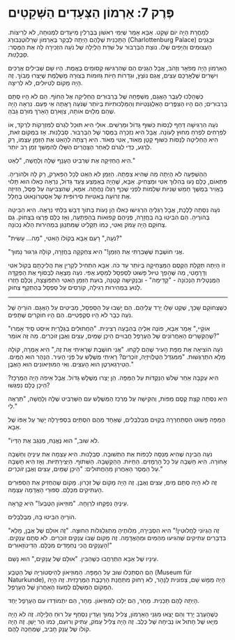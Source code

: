 
# פֶּרֶק 7: אַרְמוֹן הַצְּעָדִים הַשְּׁקֵטִים

לְמָחֳרָת הָיָה יוֹם שָׁקֵט. אַבָּא אָמַר שֶׁיְּמֵי רִאשׁוֹן בְּבֶּרְלִין מְיֹעָדִים לִמְנוּחָה, לֹא לְרִיצוֹת. הַתָּכְנִית שֶׁלָּהֶם הָיְתָה לְבַקֵּר בְּאַרְמוֹן שַׁרְלוֹטֶנְבּוּרְג (Charlottenburg Palace) וּבַגַּנִּים הָעֲצוּמִים וְהַיָּפִים שֶׁלּוֹ. נוֹצַת הַבַּרְבּוּר עַל שִׁדַּת הַלַּיְלָה שֶׁל נֹעָה הִזְכִּירָה לָהּ אֶת הַמֶּסֶר: *סַבְלָנוּת*.

הָאַרְמוֹן הָיָה מְפֹאָר וְזָהֹב, אֲבָל הַגַּנִּים הֵם שֶׁהִרְגִּישׁוּ קְסוּמִים בֶּאֱמֶת. הָיוּ שָׁם שְׁבִילִים אֲרֻכִּים וִישָׁרִים שֶׁלְּאָרְכָּם עֵצִים, אֲגַם נוֹצֵץ, וּגְדֵרוֹת חַיּוֹת גְּזוּמוֹת בְּצוּרָה מֻשְׁלֶמֶת שֶׁיָּצְרוּ מָבוֹךְ. זֶה הָיָה מָקוֹם לְטִיּוּלִים, לֹא לְרִיצָה.

כְּשֶׁהָלְכוּ לְעֵבֶר הָאֲגָם, מִשְׁפָּחָה שֶׁל בַּרְבּוּרִים הֶחְלִיקָה אֶל הַחוֹף. הֵם לֹא הָיוּ סְתָם בַּרְבּוּרִים; הֵם הָיוּ הַצִּפֳּרִים הָאֵלֶגַנְטִיּוֹת וְהַמַּלְכוּתִיּוֹת בְּיוֹתֵר שֶׁנֹּעָה רָאֲתָה אֵי פַּעַם. נִרְאָה הָיָה שֶׁהֵם מְלַוִּים אוֹתָהּ, צַוָּארָם הָאָרֹךְ מוּרָם גָּבֹהַּ.

נֹעָה הִרְגִּישָׁה דַּחַף לְנַסּוֹת כִּשּׁוּף גָּדוֹל וּמַרְשִׁים. אוּלַי הִיא תּוּכַל לִגְרֹם לַמִּזְרָקוֹת לִרְקֹד, אוֹ לַפְּרָחִים לִפְרֹחַ מִחוּץ לָעוֹנָה. אֲבָל הִיא נִזְכְּרָה בַּמֶּסֶר שֶׁל הַבַּרְבּוּר. סַבְלָנוּת. אָז בִּמְקוֹם זֹאת, הִיא הֶחְלִיטָה לְנַסּוֹת כִּשּׁוּף קָטָן מְאוֹד, אִטִּי מְאוֹד. הִיא רָצְתָה לְהָאֵט אֶת הַזְּמַן עַצְמוֹ, רַק לְרֶגַע, כְּדֵי לִגְרֹם לְאַחַר הַצָּהֳרַיִם הַשָּׁלֵו לְהִמָּשֵׁךְ זְמַן רַב יוֹתֵר.

הִיא הֶחְזִיקָה אֶת שַׁרְבִיט הֶעָנָף שֶׁלָּהּ וְלָחֲשָׁה, "לְאַט."

הַהַשְׁפָּעָה לֹא הָיְתָה מַה שֶּׁהִיא צִפְּתָה. הַזְּמַן לֹא הֵאֵט לְכָל הַפַּארְק, רַק לָהּ וּלְהוֹרֶיהָ. פִּתְאוֹם, כֻּלָּם נָעוּ בְּהִלּוּךְ אִטִּי וּמַצְחִיק. אַבָּא, שֶׁהָיָה בְּאֶמְצַע צַעַד גָּדוֹל, נִרְאָה כְּאִלּוּ הוּא תָּלוּי בָּאֲוִיר בְּמֶשֶׁךְ חָמֵשׁ שְׁנִיּוֹת שְׁלֵמוֹת לִפְנֵי שֶׁכַּף רַגְלוֹ נָחֲתָה. אִמָּא, שֶׁהִצְבִּיעָה עַל פֶּסֶל, הֵזִיזָה אֶת זְרוֹעָהּ בְּאִטִּיּוּת סִירוֹפִּית שֶׁל אַסְטְרוֹנָאוּט בֶּחָלָל.

נֹעָה נִסְּתָה לָלֶכֶת, אֲבָל רַגְלֶיהָ הִרְגִּישׁוּ כְּאִלּוּ הֵן נָעוֹת בְּתוֹךְ דְּבַשׁ בִּלְתִּי נִרְאֶה. הִיא הִבִּיטָה בְּהוֹרֶיהָ. הֵם הִבִּיטוּ בָּהּ בַּחֲזָרָה, פְּנֵיהֶם קְפוּאוֹת בְּהַפְתָּעָה, וְאָז כֻּלָּם פָּרְצוּ בִּצְחוֹק. גַּם צְחוֹקָם הָיָה עָמֹק וְאִטִּי, כְּמוֹ תַּקְלִיט שֶׁמִּתְנַגֵּן בִּמְהִירוּת הַלֹּא נְכוֹנָה.

"נֹעָה," רָעַם אַבָּא בְּקוֹלוֹ הָאִטִּי, "מָה... עָשִׂית?"

"אֲנִי חוֹשֶׁבֶת שֶׁשָּׁבַרְתִּי אֶת הַזְּמַן!" הִיא צִחְקְקָה בַּחֲזָרָה, קוֹלָהּ גִּרְגּוּר נָמוּךְ.

זוֹ הָיְתָה תַּקָּלַת הַקֶּסֶם הַמַּצְחִיקָה בְּיוֹתֵר עַד כֹּה. אַבָּא הִתְחִיל לְקַרְיֵן אֶת הֲלִיכָתָם בְּקוֹל אִטִּי וְדָרָמָטִי, מַה שֶּׁהָפַךְ טִיּוּל פָּשׁוּט לְסַפְסָל לְמַסָּע אֶפִּי. נֹעָה מָצְאָה לְבַסּוֹף אֶת הַפְּקֻדָּה הַמֶּנְטָלִית הַנְּכוֹנָה - "קָדִימָה" - וּבִנְקִישָׁה קְטַנָּה, בּוּעַת הַזְּמַן הָאִטִּי הִתְפּוֹצְצָה, וְכֻלָּם חָזְרוּ לָנוּעַ בִּמְהִירוּת רְגִילָה, קוֹרְסִים עַל סַפְסָל בְּהֶתְקֵף צְחוֹק.

***

כְּשֶׁצְּחוֹקָם שָׁכַךְ, שֶׁקֶט שָׁלֵו יָרַד עֲלֵיהֶם. הֵם יָשְׁבוּ עַל הַסַּפְסָל, מַבִּיטִים עַל הָאֲגָם. הוֹרֶיהָ שֶׁל נֹעָה כְּבָר לֹא הָיוּ סְקֶפְּטִיִּים. הֵם הָיוּ חוֹקְרִים שֻׁתָּפִים.

"אוֹקֵיי," אָמַר אַבָּא, פּוֹנֶה אֵלֶיהָ בְּהַבָּעָה רְצִינִית. "הַחֲתוּלִים בְּגַלֶּרְיַת אִיסְט סַיְד אָמְרוּ שֶׁהַקְּשָׁרִים הָאַחֲרוֹנִים שֶׁל הֶעָרָפֶל חֲבוּיִים הֵיכָן שֶׁמַּיִם, עֵצִים וְאֶבֶן זוֹכְרִים. מַה זֶּה אוֹמֵר?"

נֹעָה הוֹצִיאָה אֶת מַפַּת הָעִיר שֶׁהֵם לָקְחוּ. "אֲנִי חוֹשֶׁבֶת שֶׁרָאִיתִי אֶת זֶה," הִיא אָמְרָה, קוֹלָהּ מָלֵא הִתְרַגְּשׁוּת. "מִמִּגְדַּל הַטֶּלֶוִיזְיָה, זוֹכְרִים? רָאִיתִי מְשֻׁלָּשׁ עַל פְּנֵי הָעִיר. הַנָּהָר הוּא הַמַּיִם. הַטִּירְגַארְטֶן הוּא הָעֵצִים. וְאִי הַמּוּזֵיאוֹנִים הוּא הָאֶבֶן."

הִיא עָקְבָה אַחַר שְׁלֹשׁ הַנְּקֻדּוֹת עַל הַמַּפָּה. הֵן יָצְרוּ מְשֻׁלָּשׁ גָּדוֹל. אֲבָל אֵיפֹה הָיָה הַמֶּרְכָּז? הֵיכָן כֻּלָּם נִפְגְּשׁוּ?

הִיא נִסְּתָה קְצָת קֶסֶם מַפּוֹת, וְהִקִּישָׁה עַל מֶרְכַּז הַמְּשֻׁלָּשׁ עִם הַשַּׁרְבִיט שֶׁלָּהּ וְלָחֲשָׁה, "תַּרְאֶה לִי."

הַמַּפָּה פָּשׁוּט הִסְתַּחְרְרָה בְּקַוִּים מְבַלְבְּלִים, שֶׁאֶחָד מֵהֶם הִסְתַּיֵּם בִּסְפִּירָלָה יָשָׁר עַל אַפּוֹ שֶׁל אַבָּא.

"לֹא שׁוּב," הוּא נֶאֱנַח, מְנַגֵּב אֶת הַדְּיוֹ.

נֹעָה הֵבִינָה שֶׁהִיא מְנַסָּה לִכְפּוֹת אֶת הַתְּשׁוּבָה. סַבְלָנוּת. הִיא עָצְמָה אֶת עֵינֶיהָ וְחָשְׁבָה אָחוֹרָה. הִיא חָשְׁבָה עַל כָּל הָרְמָזִים. הַחַיּוֹת. הַהַקְשָׁבָה. הַשִּׁתּוּף. הַיְּצִירָתִיּוּת. וְאָז הִיא חָשְׁבָה עַל הַמֶּסֶר הָאַחֲרוֹן מֵהַחֲתוּלִים: "הֵיכָן שֶׁמַּיִם, עֵצִים וְאֶבֶן *זוֹכְרִים*."

זֶה לֹא הָיָה סְתָם מַיִם, עֵצִים וְאֶבֶן. זֶה הָיָה מָקוֹם שֶׁל זִכָּרוֹן. מָקוֹם שֶׁהֶחְזִיק אֶת הַסִּפּוּרִים הָעַתִּיקִים מִכֻּלָּם. סִפּוּרֵי הָאֲדָמָה עַצְמָהּ.

עֵינֶיהָ נִפְקְחוּ לִרְוָחָה. "מוּזֵיאוֹן הַטֶּבַע!" הִיא קָרְאָה.

הוֹרֶיהָ הִבִּיטוּ בָּהּ, מְבֻלְבָּלִים.

"זֶה הֶגְיוֹנִי לַחֲלוּטִין!" הִיא הִסְבִּירָה, מִלּוֹתֶיהָ מִתְגַּלְגְּלוֹת הַחוּצָה. "זֶה אוּלָם שֶׁל אֶבֶן, מָלֵא בִּדְבָרִים עַתִּיקִים שֶׁהִגִּיעוּ מֵהַמַּיִם וּמֵהָאֲדָמָה. זֶה מָקוֹם שֶׁבּוֹ עֲנָקִים זוֹכְרִים. לֹא סְתָם עֲנָקִים. הָעֲנָקִים הֲכִי נֶחְמָדִים מִכֻּלָּם. הַדִּינוֹזָאוּרִים!"

עֵינָיו שֶׁל אַבָּא הִתְרַחֲבוּ כְּשֶׁהֵבִין. "אוּלָם שֶׁל עֲנָקִים," הוּא נָשַׁם.

הֵם הִסְתַּכְּלוּ שׁוּב עַל הַמַּפָּה. הַמּוּזֵיאוֹן לְהִיסְטוֹרְיָה שֶׁל הַטֶּבַע (Museum für Naturkunde), הָיָה מַמָּשׁ שָׁם, צְפוֹנִית לַנָּהָר, לֹא רָחוֹק מִתַּחֲנַת הָרַכֶּבֶת הַמֶּרְכָּזִית. זֶה הָיָה הַמָּקוֹם הַמֻּשְׁלָם לְמַעוֹז הָאַחֲרוֹן שֶׁל הֶעָרָפֶל.

הָיְתָה לָהֶם תָּכְנִית. מָחָר, הֵם יֵלְכוּ לַמּוּזֵיאוֹן. מָחָר, הֵם יִתְמוֹדְדוּ עִם הֶעָרָפֶל יַחַד.

כְּשֶׁהָעֶרֶב יָרַד וְהֵם יָצְאוּ מִגַּנֵּי הָאַרְמוֹן, צְלִיל נָמוּךְ וְעָדִין נִסְחַף עַל רוּחַ הַלַּיְלָה. זֶה לֹא הָיָה מְיָאוּ שֶׁל חָתוּל אוֹ נְבִיחָה שֶׁל כֶּלֶב. זֶה הָיָה צְלִיל עָמֹק, עַתִּיק וְרוֹעֵם, כְּמוֹ הַר יָשֵׁן. זֶה הָיָה קוֹלוֹ שֶׁל עֲנָק חָבִיב, שֶׁמְּחַכֶּה לָהֶם.
